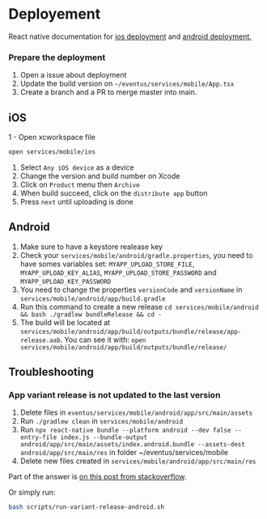 # Deployement

React native documentation for [ios deployment](https://reactnative.dev/docs/publishing-to-app-store) and [android deployment.](https://reactnative.dev/docs/signed-apk-android)

### Prepare the deployment

1. Open a issue about deployment
1. Update the build version on `~/eventus/services/mobile/App.tsx`
1. Create a branch and a PR to merge master into main.

## iOS

1 - Open xcworkspace file

```bash
open services/mobile/ios
```

1. Select `Any iOS device` as a device
1. Change the version and build number on Xcode
1. Click on `Product` menu then `Archive`
1. When build succeed, click on the `distribute app` button
1. Press `next` until uploading is done

## Android

1. Make sure to have a keystore realease key
2. Check your `services/mobile/android/gradle.properties`, you need to have somes variables set: `MYAPP_UPLOAD_STORE_FILE`, `MYAPP_UPLOAD_KEY_ALIAS`, `MYAPP_UPLOAD_STORE_PASSWORD` and `MYAPP_UPLOAD_KEY_PASSWORD`
3. You need to change the properties `versionCode` and `versionName` in `services/mobile/android/app/build.gradle`
4. Run this command to create a new release `cd services/mobile/android && bash ./gradlew bundleRelease && cd -`
5. The build will be located at `services/mobile/android/app/build/outputs/bundle/release/app-release.aab`. You can see it with: `open services/mobile/android/app/build/outputs/bundle/release/`

## Troubleshooting

### App variant release is not updated to the last version

1. Delete files in `eventus/services/mobile/android/app/src/main/assets`
1. Run `./gradlew clean` in `services/mobile/android`
1. Run `npx react-native bundle --platform android --dev false --entry-file index.js --bundle-output android/app/src/main/assets/index.android.bundle --assets-dest android/app/src/main/res` in folder ~/eventus/services/mobile
1. Delete new files created in `services/mobile/android/app/src/main/res`

Part of the answer is [on this post from stackoverflow](https://stackoverflow.com/questions/53220590/react-native-run-android-builds-the-correct-version-of-my-app-but-assemblerelea).

Or simply run:

```bash
bash scripts/run-variant-release-android.sh
```